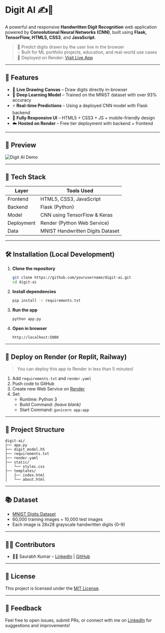 
# Digit AI ✍️🔢

A powerful and responsive **Handwritten Digit Recognition** web application powered by **Convolutional Neural Networks (CNN)**, built using **Flask, TensorFlow, HTML5, CSS3**, and **JavaScript**.

> 🎯 Predict digits drawn by the user live in the browser  
> 💡 Built for ML portfolio projects, education, and real-world use cases  
> 🚀 Deployed on Render: [Visit Live App](https://your-app-url.onrender.com)

---

## 🌟 Features

- 🎨 **Live Drawing Canvas** – Draw digits directly in-browser
- 🤖 **Deep Learning Model** – Trained on the MNIST dataset with over 93% accuracy
- ⚡ **Real-time Predictions** – Using a deployed CNN model with Flask backend
- 📱 **Fully Responsive UI** – HTML5 + CSS3 + JS + mobile-friendly design
- ☁️ **Hosted on Render** – Free tier deployment with backend + frontend

---

## 📸 Preview

![Digit AI Demo](https://your-screenshot-or-gif-url.com)

---

## 🧠 Tech Stack

| Layer         | Tools Used                           |
|---------------|---------------------------------------|
| Frontend      | HTML5, CSS3, JavaScript               |
| Backend       | Flask (Python)                        |
| Model         | CNN using TensorFlow & Keras          |
| Deployment    | Render (Python Web Service)           |
| Data          | MNIST Handwritten Digits Dataset      |

---

## 🛠️ Installation (Local Development)

1. **Clone the repository**
   ```bash
   git clone https://github.com/yourusername/digit-ai.git
   cd digit-ai
   ```

2. **Install dependencies**
   ```bash
   pip install -r requirements.txt
   ```

3. **Run the app**
   ```bash
   python app.py
   ```

4. **Open in browser**
   ```
   http://localhost:5000
   ```

---

## 🚀 Deploy on Render (or Replit, Railway)

> You can deploy this app to Render in less than 5 minutes!

1. Add `requirements.txt` and `render.yaml`
2. Push code to GitHub
3. Create new Web Service on [Render](https://render.com)
4. Set:
   - Runtime: Python 3
   - Build Command: *(leave blank)*
   - Start Command: `gunicorn app:app`

---

## 📁 Project Structure

```
digit-ai/
├── app.py
├── digit_model.h5
├── requirements.txt
├── render.yaml
├── static/
│   └── styles.css
├── templates/
│   ├── index.html
│   └── about.html
```

---

## 📚 Dataset

- [MNIST Digits Dataset](http://yann.lecun.com/exdb/mnist/)
- 60,000 training images + 10,000 test images
- Each image is 28x28 grayscale handwritten digits (0–9)

---

## 🙋‍♂️ Contributors

- 👨‍💻 Saurabh Kumar – [LinkedIn](https://www.linkedin.com/in/saurabhkumardigit/) | [GitHub](https://github.com/saurabh123-digit)

---

## 📄 License

This project is licensed under the [MIT License](LICENSE).

---

## 💬 Feedback

Feel free to open issues, submit PRs, or connect with me on [LinkedIn](https://www.linkedin.com/in/saurabhkumardigit/) for suggestions and improvements!
